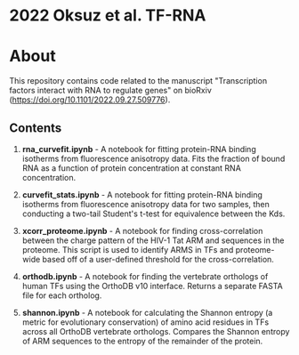 # 2022 Oksuz et al. TF-RNA

# About

This repository contains code related to the manuscript "Transcription factors interact with RNA to regulate genes" on bioRxiv (https://doi.org/10.1101/2022.09.27.509776).

## Contents
1.	**rna_curvefit.ipynb** - A notebook for fitting protein-RNA binding isotherms from fluorescence anisotropy data. Fits the fraction of bound RNA as a function of protein concentration at constant RNA concentration.  

2.	**curvefit_stats.ipynb** - A notebook for fitting protein-RNA binding isotherms from fluorescence anisotropy data for two samples, then conducting a two-tail Student's t-test for equivalence between the Kds.  

3.	**xcorr_proteome.ipynb** - A notebook for finding cross-correlation between the charge pattern of the HIV-1 Tat ARM and sequences in the proteome. This script is used to identify ARMS in TFs and proteome-wide based off of a user-defined threshold for the cross-correlation. 

4.	**orthodb.ipynb** - A notebook for finding the vertebrate orthologs of human TFs using the OrthoDB v10 interface. Returns a separate FASTA file for each ortholog.

5.	**shannon.ipynb** - A notebook for calculating the Shannon entropy (a metric for evolutionary conservation) of amino acid residues in TFs across all OrthoDB vertebrate orthologs. Compares the Shannon entropy of ARM sequences to the entropy of the remainder of the protein.
